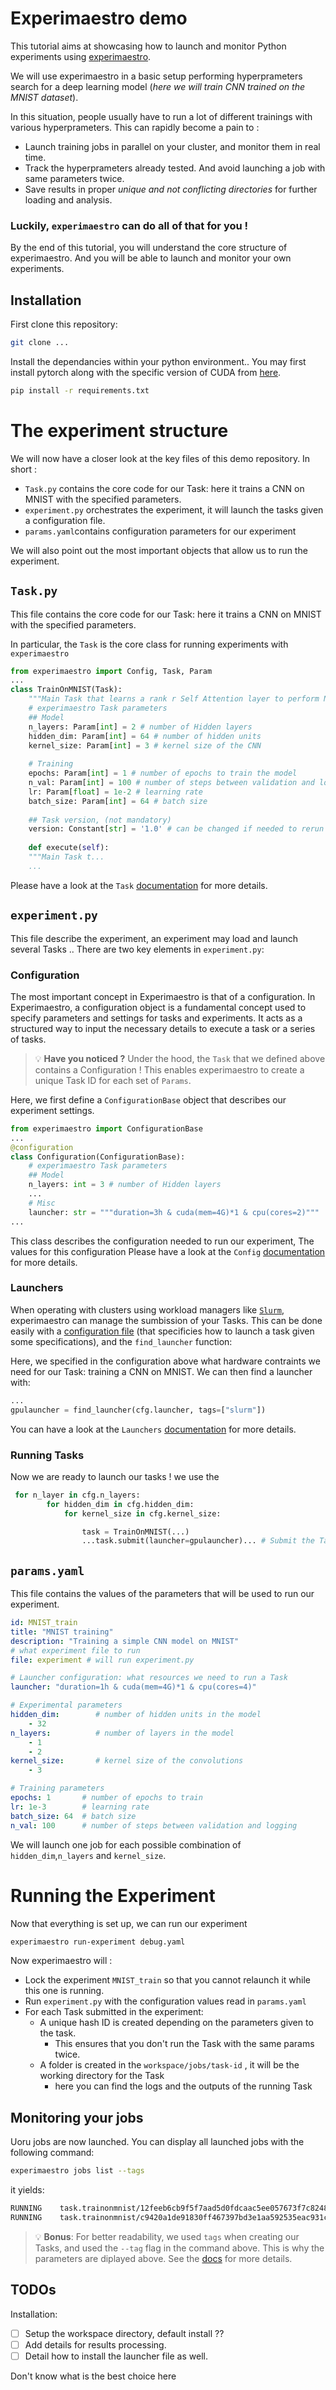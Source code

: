 # Experimaestro demo 
This tutorial aims at showcasing how to launch and monitor Python experiments using [experimaestro](https://github.com/experimaestro/experimaestro-python). 

We will use experimaestro in a basic setup performing hyperprameters search for a deep learning model (_here we will train CNN trained on the MNIST dataset_). 

In this situation, people usually have to run a lot of different trainings with various hyperprameters. This can rapidly become a pain to :
- Launch training jobs in parallel on your cluster, and monitor them in real time.
- Track the hyperprameters already tested. And avoid launching a job with same parameters twice.
- Save results in proper _unique and not conflicting directories_ for further loading and analysis.

### Luckily, `experimaestro` can do all of that for you !

By the end of this tutorial, you will understand the core structure of experimaestro. And you will be able to launch and monitor your own experiments.

## Installation
First clone this repository:
```bash
git clone ...
```

Install the dependancies within your python environment.. You may first install pytorch along with the specific version of CUDA from [here](https://pytorch.org/get-started/locally/).
```bash
pip install -r requirements.txt
```


# The experiment structure

We will now have a closer look at the key files of this demo repository. In short :
- `Task.py` contains the core code for our Task: here it trains a CNN on MNIST with the specified parameters.
- `experiment.py` orchestrates the experiment, it will launch the tasks given a configuration file.
- `params.yaml`contains configuration parameters for our experiment

We will also point out the most important objects that allow us to run the experiment.

## `Task.py`
This file contains the core code for our Task: here it trains a CNN on MNIST with the specified parameters.

In particular, the `Task`  is the core class for running experiments with `experimaestro`
```python
from experimaestro import Config, Task, Param
...
class TrainOnMNIST(Task):
	"""Main Task that learns a rank r Self Attention layer to perform NER from LLM representations"""
	# experimaestro Task parameters
	## Model
	n_layers: Param[int] = 2 # number of Hidden layers
	hidden_dim: Param[int] = 64 # number of hidden units
	kernel_size: Param[int] = 3 # kernel size of the CNN
	  
	# Training
	epochs: Param[int] = 1 # number of epochs to train the model
	n_val: Param[int] = 100 # number of steps between validation and logging
	lr: Param[float] = 1e-2 # learning rate
	batch_size: Param[int] = 64 # batch size
	  
	## Task version, (not mandatory)
	version: Constant[str] = '1.0' # can be changed if needed to rerun the task with same parameters
	  
	def execute(self):
	"""Main Task t...
	...
```
Please have a look at the `Task` [documentation](https://experimaestro-python.readthedocs.io/en/latest/experiments/task/) for more details.

## `experiment.py`
This file describe the experiment, an experiment may load and launch several Tasks ..
There are two key elements in `experiment.py`:

### Configuration 
The most important concept in Experimaestro is that of a configuration. 
In Experimaestro, a configuration object is a fundamental concept used to specify parameters and settings for tasks and experiments. 
It acts as a structured way to input the necessary details to execute a task or a series of tasks.

> 💡 **Have you noticed ?**
> Under the hood, the `Task` that we defined above contains a Configuration ! This enables experimaestro to create a unique Task ID for each set of `Params`.

Here, we first define a `ConfigurationBase` object that describes our experiment settings.
```python
from experimaestro import ConfigurationBase
...
@configuration
class Configuration(ConfigurationBase):
	# experimaestro Task parameters
	## Model
	n_layers: int = 3 # number of Hidden layers
	...
	# Misc
	launcher: str = """duration=3h & cuda(mem=4G)*1 & cpu(cores=2)"""
...
```
This class describes the configuration needed to run our experiment, The values for this configuration 
Please have a look at the `Config` [documentation](https://experimaestro-python.readthedocs.io/en/latest/experiments/config/) for more details.

### Launchers
When operating with clusters using workload managers like [`Slurm`](https://slurm.schedmd.com/quickstart.html), experimaestro can manage the sumbission of your Tasks. This can be done easily with a [configuration file](https://experimaestro-python.readthedocs.io/en/latest/launchers/) (that specificies how to launch a task given some specifications), and the `find_launcher` function:

Here, we specified in the configuration above what hardware contraints we need for our Task: training a CNN on MNIST. We can then find a launcher with:
```python
...
gpulauncher = find_launcher(cfg.launcher, tags=["slurm"])
```
You can have a look at the `Launchers` [documentation](https://experimaestro-python.readthedocs.io/en/latest/launchers/) for more details.

### Running Tasks
Now we are ready to launch our tasks ! 
we use the 

```python
 for n_layer in cfg.n_layers:
        for hidden_dim in cfg.hidden_dim:
            for kernel_size in cfg.kernel_size:

                task = TrainOnMNIST(...)
				...task.submit(launcher=gpulauncher)... # Submit the Task to Slurm
```

## `params.yaml`
This file contains the values of the parameters that will be used to run our experiment. 

```yaml
id: MNIST_train
title: "MNIST training"
description: "Training a simple CNN model on MNIST"
# what experiment file to run
file: experiment # will run experiment.py

# Launcher configuration: what resources we need to run a Task
launcher: "duration=1h & cuda(mem=4G)*1 & cpu(cores=4)"

# Experimental parameters
hidden_dim:        # number of hidden units in the model
    - 32  
n_layers:          # number of layers in the model
    - 1
    - 2
kernel_size:       # kernel size of the convolutions
    - 3

# Training parameters
epochs: 1       # number of epochs to train
lr: 1e-3        # learning rate
batch_size: 64  # batch size
n_val: 100      # number of steps between validation and logging
```
We will launch one job for each possible combination of `hidden_dim`,`n_layers` and `kernel_size`.

# Running the Experiment
Now that everything is set up, we can run our experiment 
```bash
experimaestro run-experiment debug.yaml
```

Now experimaestro will :
- Lock the experiment `MNIST_train` so that you cannot relaunch it while this one is running.
- Run `experiment.py` with the configuration values read in `params.yaml`
- For each Task submitted in the experiment:
	- A unique hash ID is created depending on the parameters given to the task.
		- This ensures that you don't run the Task with the same params twice.
	- A folder is created in the `workspace/jobs/task-id` , it will be the working directory for the Task
		- here you can find the logs and the outputs of the running Task

## Monitoring your jobs
Uoru jobs are now launched. You can display all launched jobs with the following command:
```bash
experimaestro jobs list --tags
```
it yields:
```bash
RUNNING    task.trainonmnist/12feeb6cb9f5f7aad5d0fdcaac5ee057673f7c82485126d8903ecc119b567451 MNIST_train n_layers=1 hidden_dim=32 kernel_size=3
RUNNING    task.trainonmnist/c9420a1de91830ff467397bd3e1aa592535eac931c9dff7efbad7c0e759c0be3 MNIST_train n_layers=2 hidden_dim=32 kernel_size=3
```

> 💡 **Bonus**:
> For better readability, we used `tags` when creating our Tasks, and used the `--tag` flag in the command above. This is why the parameters are diplayed above. See the [docs](https://experimaestro-python.readthedocs.io/en/latest/experiments/plan/#tags) for more details.

## TODOs
Installation:
- [ ] Setup the workspace directory, default install ?? 
- [ ] Add details for results processing.
- [ ] Detail how to install the launcher file as well.

Don't know what is the best choice here